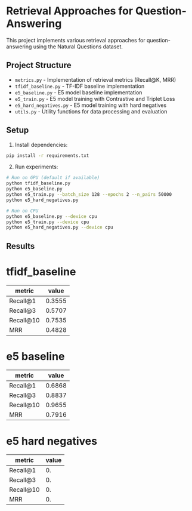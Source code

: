 # Retrieval Approaches for Question-Answering

This project implements various retrieval approaches for question-answering using the Natural Questions dataset.

## Project Structure

- `metrics.py` - Implementation of retrieval metrics (Recall@K, MRR)
- `tfidf_baseline.py` - TF-IDF baseline implementation
- `e5_baseline.py` - E5 model baseline implementation
- `e5_train.py` - E5 model training with Contrastive and Triplet Loss
- `e5_hard_negatives.py` - E5 model training with hard negatives
- `utils.py` - Utility functions for data processing and evaluation

## Setup

1. Install dependencies:
```bash
pip install -r requirements.txt
```

2. Run experiments:
```bash
# Run on GPU (default if available)
python tfidf_baseline.py  
python e5_baseline.py     
python e5_train.py --batch_size 128 --epochs 2 --n_pairs 50000
python e5_hard_negatives.py  

# Run on CPU
python e5_baseline.py --device cpu
python e5_train.py --device cpu
python e5_hard_negatives.py --device cpu
```

## Results

# tfidf_baseline
|metric| value|
| ---- | ------|
|Recall@1| 0.3555|
|Recall@3 |0.5707|
|Recall@10 |0.7535|
|MRR | 0.4828|

# e5 baseline
|metric| value|
| ---- | ------|
|Recall@1| 0.6868|
|Recall@3 |0.8837|
|Recall@10 |0.9655|
|MRR | 0.7916|


# e5 hard negatives
|metric| value|
| ---- | ------|
|Recall@1| 0.|
|Recall@3 |0.|
|Recall@10 |0.|
|MRR | 0.|
